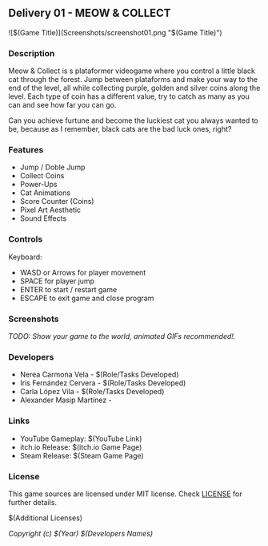 ## Delivery 01 - MEOW & COLLECT

![$(Game Title)](Screenshots/screenshot01.png "$(Game Title)")

### Description

Meow & Collect is s plataformer videogame where you control a little black cat through the forest. Jump between plataforms and make your way to the end of the level, all while collecting purple, golden and silver coins along the level. Each type of coin has a different value, try to catch as many as you can and see how far you can go.

Can you achieve furtune and become the luckiest cat you always wanted to be, because as I remember, black cats are the bad luck ones, right?

### Features

 - Jump / Doble Jump
 - Collect Coins
 - Power-Ups
 - Cat Animations
 - Score Counter (Coins)
 - Pixel Art Aesthetic
 - Sound Effects

### Controls

Keyboard:
 - WASD or Arrows for player movement
 - SPACE for player jump
 - ENTER to start / restart game
 - ESCAPE to exit game and close program

### Screenshots

_TODO: Show your game to the world, animated GIFs recommended!._

### Developers

 - Nerea Carmona Vela - $(Role/Tasks Developed)
 - Iris Fernández Cervera - $(Role/Tasks Developed)
 - Carla López Vila - $(Role/Tasks Developed)
 - Alexander Masip Martínez -

### Links

 - YouTube Gameplay: $(YouTube Link)
 - itch.io Release: $(itch.io Game Page)
 - Steam Release: $(Steam Game Page)

### License

This game sources are licensed under MIT license. Check [LICENSE](LICENSE) for further details.

$(Additional Licenses)

*Copyright (c) $(Year) $(Developers Names)*
